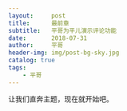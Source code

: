 ```yaml
---
layout:     post
title:      最前章
subtitle:   平哥为平儿演示评论功能
date:       2018-07-31
author:     平哥
header-img: img/post-bg-sky.jpg
catalog: true
tags:
    - 平哥
---
```


让我们直奔主题，现在就开始吧。
